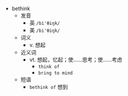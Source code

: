 - bethink
  - 发音
    - 英 `/bi'θiŋk/`
    - 美 `/bi'θiŋk/`
  - 词义
    - v. 想起
  - 近义词
    - vt. 想起，忆起；使……思考；使……考虑
      - `think of`
      - `bring to mind`
  - 短语
    - `bethink of` 想到 
